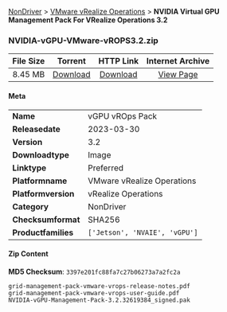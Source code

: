 
[NonDriver](/README.md)  >  [VMware vRealize Operations](/index/NonDriver/VMware_vRealize_Operations.md)  >  **NVIDIA Virtual GPU Management Pack For VRealize Operations 3.2**


### NVIDIA-vGPU-VMware-vROPS3.2.zip

| **File Size** | **Torrent**  | **HTTP Link** | **Internet Archive** |
|:-------------:|:------------:|:-------------:|:--------------------:|
| 8.45 MB |  [Download](https://archive.org/download/nvgpu_NVIDIA-vGPU-VMware-vROPS3.2.zip/nvgpu_NVIDIA-vGPU-VMware-vROPS3.2.zip_archive.torrent)       | [Download](https://archive.org/compress/nvgpu_NVIDIA-vGPU-VMware-vROPS3.2.zip) | [View Page](https://archive.org/details/nvgpu_NVIDIA-vGPU-VMware-vROPS3.2.zip)       |

#### Meta

<table>
<tr><td><strong>Name</strong></td><td>vGPU vROps Pack</td></tr>
<tr><td><strong>Releasedate</strong></td><td>2023-03-30</td></tr>
<tr><td><strong>Version</strong></td><td>3.2</td></tr>
<tr><td><strong>Downloadtype</strong></td><td>Image</td></tr>
<tr><td><strong>Linktype</strong></td><td>Preferred</td></tr>
<tr><td><strong>Platformname</strong></td><td>VMware vRealize Operations</td></tr>
<tr><td><strong>Platformversion</strong></td><td>vRealize Operations</td></tr>
<tr><td><strong>Category</strong></td><td>NonDriver</td></tr>
<tr><td><strong>Checksumformat</strong></td><td>SHA256</td></tr>
<tr><td><strong>Productfamilies</strong></td><td><code>['Jetson', 'NVAIE', 'vGPU']</code></td></tr>
</table>

#### Zip Content

**MD5 Checksum**: `3397e201fc88fa7c27b06273a7a2fc2a`

```text
grid-management-pack-vmware-vrops-release-notes.pdf
grid-management-pack-vmware-vrops-user-guide.pdf
NVIDIA-vGPU-Management-Pack-3.2.32619384_signed.pak
```
